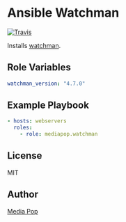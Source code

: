 # Ansible Watchman

[![Travis](https://travis-ci.org/mediapop/ansible-watchman.svg?branch=master)](https://travis-ci.org/mediapop/ansible-watchman)

Installs [watchman](https://facebook.github.io/watchman/).

## Role Variables

```yml
watchman_version: "4.7.0"
```

## Example Playbook

```yml
- hosts: webservers
  roles:
    - role: mediapop.watchman
```
        
## License

MIT

## Author

[Media Pop](http://www.mediapop.co)

